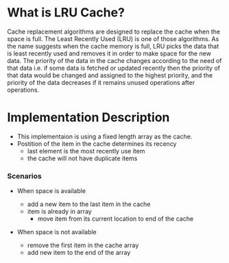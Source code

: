 # What is LRU Cache?
Cache replacement algorithms are designed to replace the cache when the space is full. The Least Recently Used (LRU) is one of those algorithms. As the name suggests when the cache memory is full, LRU picks the data that is least recently used and removes it in order to make space for the new data. The priority of the data in the cache changes according to the need of that data i.e. if some data is fetched or updated recently then the priority of that data would be changed and assigned to the highest priority, and the priority of the data decreases if it remains unused operations after operations.

# Implementation Description

- This implementaion is using a fixed length array as the cache.
- Postition of the item in the cache determines its recency
   - last element is the most recently use item
   - the cache will not have duplicate items

### Scenarios
- When space is available
   - add a new item to the last item in the cache
   - item is already in array
     - move item from its current location to end of the cache

- When space is not available
   - remove the first item in the cache array
   - add new item to the end of the array

